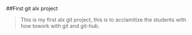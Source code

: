 ##First git alx project
> This is my first alx git project, this is to acclamitize the students with how towork with git and git-hub.